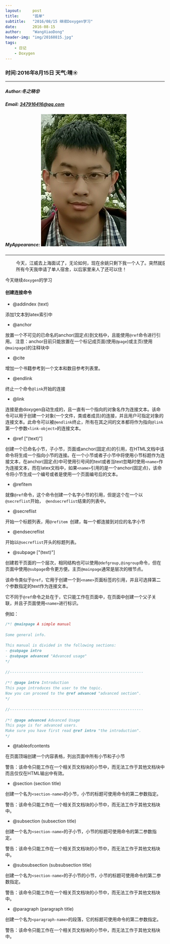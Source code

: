 ```yaml
---
layout:     post
title:      "孤单"
subtitle:   "2016/08/15 继续Doxygen学习"
date:       2016-08-15
author:     "WangXiaoDong"
header-img: "img/20160815.jpg"
tags:
    - 日记
    - Doxygen
---
```


### 时间:2016年8月15日 天气:晴:sunny:
-----
#####   Author:冬之晓:dizzy_face:
#####   Email: 347916416@qq.com
#####   MyAppearance: ![MyAppearance](https://github.com/Dongzhixiao/PictureCache/raw/master/MyPicture.JPG "我的头像")
----------

<pre>
    今天，江威去上海面试了，无论如何，现在余姚只剩下我一个人了。突然就感到孤单，特别是想到远方的家人，
	所有今天我申请了单人宿舍，以后家里来人了还可以住！
</pre>

今天继续`doxygen`的学习

#### 创建连接命令

- @addindex (text)

添加1文本到latex索引中

- @anchor <word>

放置一个不可见的已命名的anchor(固定点)到文档中，且能使用`@ref`命令进行引用。
注意：anchor目前只能放置在一个标记成页面(使用`@page`)或主页(使用`@mainpage`)的注释块中

- @cite <label>

增加一个书籍参考到一个文本和数目参考列表里。

- @endlink

终止一个命令`@link`开始的连接

- @link <link-object>

连接是由doxygen自动生成的，且一直有一个指向的对象名作为连接文本。该命令可以用于创建一个对象(一个文件，类或者成员)的连接，并且用户可指定对象的连接文本。此命令可以被`@endlink`终止，所有在其之间的文本都将作为指向`@link`第一个参数`<link-object>`的连接文本。

- @ref <name> ["(text)"]

创建一个已命名小节，子小节，页面或anchor(固定点)的引用，在HTML文档中该命令将生成一个指向小节的连接。在一个小节或者子小节中将使用小节标题作为连接文本，在anchor(固定点)中可使用引号间的text或者当text忽略时使用`<name>`作为连接文本，而在latex文档中，如果`<name>`引用的是一个anchor(固定点)，该命令将小节生成一个编号或者是使用一个页面编号后的文本。

- @refitem <name>

就像`@ref`命令，这个命令创建一个名字小节的引用，但是这个在一个以`@secreflist`开始，` @endsecreflist`结束的列表中。

- @secreflist

开始一个标题列表，用`@refitem `创建，每一个都连接到对应的名字小节

- @endsecreflist

开始以`@secreflist`开头的标题列表。

- @subpage <name> ["(text)"]

创建若干页面的一个层次，相同结构也可以使用`@defgroup,@ingroup`命令，但在页面中使用`@subpage`命令更方便。主页`@mainpage`通常是层次的根节点。

该命令类似于`@ref`，它用于创建一个到`<name>`页面标签的引用，并且可选择第二个参数指定的text作为连接文本。

它不同于`@ref`命令之处在于，它只能工作在页面中，在页面中创建一个父子关联，并且子页面使用`<name>`进行标识。

例如：

```C++
/*! @mainpage A simple manual

Some general info.

This manual is divided in the following sections:
- @subpage intro
- @subpage advanced "Advanced usage"
*/

//-----------------------------------------------------------

/*! @page intro Introduction
This page introduces the user to the topic.
Now you can proceed to the @ref advanced "advanced section".
*/

//-----------------------------------------------------------

/*! @page advanced Advanced Usage
This page is for advanced users.
Make sure you have first read @ref intro "the introduction".
*/
```

- @tableofcontents

在页面顶端创建一个内容表格，列出页面中所有小节和子小节

警告：该命令只能工作在一个相关页文档块的小节中，而无法工作于其他文档块中而且仅仅在HTML输出中有效。

- @section <section-name> (section title)

创建一个名为`<section-name>`的小节，小节的标题可使用命令的第二参数指定。

警告：该命令只能工作在一个相关页文档块的小节中，而无法工作于其他文档块中。

- @subsection <subsection-name> (subsection title)

创建一个名为`<section-name>`的子小节，小节的标题可使用命令的第二参数指定。

警告：该命令只能工作在一个相关页文档块的小节中，而无法工作于其他文档块中。

- @subsubsection <subsubsection-name> (subsubsection title)

创建一个名为`<section-name>`的子小节的小节，小节的标题可使用命令的第二参数指定。

警告：该命令只能工作在一个相关页文档块的小节中，而无法工作于其他文档块中。

- @paragraph <paragraph-name> (paragraph title)

创建一个名为`<paragraph-name>`的段落，它的标题可使用命令的第二参数指定。

警告：该命令只能工作在一个相关页文档块的小节中，而无法工作于其他文档块中。



